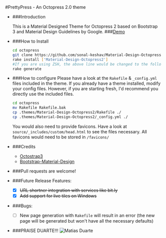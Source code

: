 #PrettyPress - An Octopress 2.0 theme

* ###Introduction


    This is a Material Designed Theme for Octopress 2 based on Bootstrap 3 and Material Design Guidelines by Google.
    ###[Demo](https://sonalkeshav.me)
    
* ###How to Install
    ```bash
    cd octopress
    git clone https://github.com/sonal-keshav/Material-Design-Octopress2.git
    rake install ['Material-Design-Octopress2']
    #If you are using ZSH, the above line would be changed to the following: rake install\[Material-Design-Octopress2\]
    rake generate
    ```

* ###How to configure
    Please have a look at the `Rakefile` & `_config.yml` files included in the theme.
    If you already have a theme installed, modify your config files. However, if you are starting fresh, I'd recommend you directly use the included files.
    
    ```bash
    cd octopress
    mv Rakefile Rakefile.bak
    cp .themes/Material-Design-Octopress2/Rakefile ./
    cp .themes/Material-Design-Octopress2/_config.yml ./
    ```
    
    You would also need to provide favicons. Have a look at `source/_includes/custom/head.html` to see the files necessary. All favicons would need to be stored in `/favicons/`
    
* ###Credits
    * [Octostrap3](https://github.com/kAworu/octostrap3)
    * [Bootstrap-Material-Design](https://github.com/FezVrasta/bootstrap-material-design)

* ###Pull requests are welcome!

* ###Future Release Features:
    * [x] ~~URL shortner integration with services like bit.ly~~
    * [x] ~~Add support for live tiles on Windows~~

* ###Bugs:
    * [ ] New page generation with `Rakefile` will result in an error (the new page will be generated but won't have all the necessary defaults)

* ###PRAISE DUARTE!!!
    ![Matias Duarte](https://i.imgur.com/OvnZeTr.jpg)
